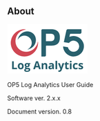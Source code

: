 About
------

![](/./media/media/image1.png)

OP5 Log Analytics User Guide

Software ver. 2.x.x

Document version. 0.8
